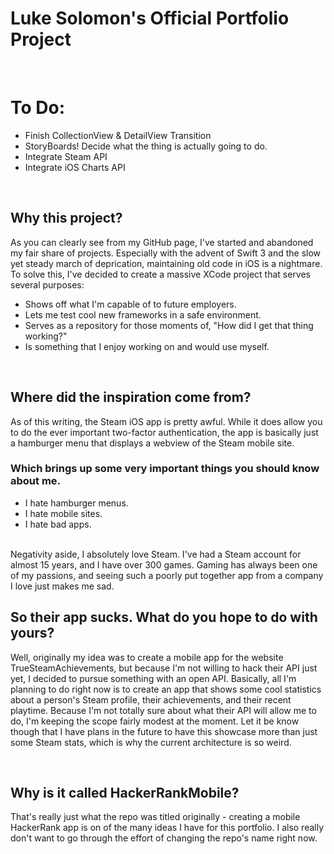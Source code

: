 # Luke Solomon's Official Portfolio Project

<br>

# To Do:
* Finish CollectionView & DetailView Transition
* StoryBoards! Decide what the thing is actually going to do.
* Integrate Steam API
* Integrate iOS Charts API

<br>

## Why this project?
As you can clearly see from my GitHub page, I've started and abandoned my fair share of projects. Especially with the advent of Swift 3 and the slow yet steady march of deprication, maintaining old code in iOS is a nightmare.
To solve this, I've decided to create a massive XCode project that serves several purposes:

* Shows off what I'm capable of to future employers.
* Lets me test cool new frameworks in a safe environment.
* Serves as a repository for those moments of, "How did I get that thing working?"
* Is something that I enjoy working on and would use myself.

<br>

## Where did the inspiration come from?
As of this writing, the Steam iOS app is pretty awful. While it does allow you to do the ever important two-factor authentication, the app is basically just a hamburger menu that displays a webview of the Steam mobile site.
<br>
### Which brings up some very important things you should know about me.
* I hate hamburger menus.
* I hate mobile sites.
* I hate bad apps.
<br>
Negativity aside, I absolutely love Steam. I've had a Steam account for almost 15 years, and I have over 300 games. Gaming has always been one of my passions, and seeing such a poorly put together app from a company I love just makes me sad.
<br>

## So their app sucks. What do you hope to do with yours?
Well, originally my idea was to create a mobile app for the website TrueSteamAchievements, but because I'm not willing to hack their API just yet, I decided to pursue something with an open API. Basically, all I'm planning to do right now is to create an app that shows some cool statistics about a person's Steam profile, their achievements, and their recent playtime. Because I'm not totally sure about what their API will allow me to do, I'm keeping the scope fairly modest at the moment. Let it be know though that I have plans in the future to have this showcase more than just some Steam stats, which is why the current architecture is so weird.

<br>

## Why is it called HackerRankMobile?
That's really just what the repo was titled originally - creating a mobile HackerRank app is on of the many ideas I have for this portfolio. I also really don't want to go through the effort of changing the repo's name right now.

